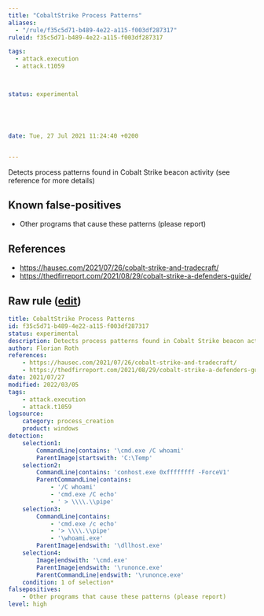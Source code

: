 ```yaml
---
title: "CobaltStrike Process Patterns"
aliases:
  - "/rule/f35c5d71-b489-4e22-a115-f003df287317"
ruleid: f35c5d71-b489-4e22-a115-f003df287317

tags:
  - attack.execution
  - attack.t1059



status: experimental





date: Tue, 27 Jul 2021 11:24:40 +0200


---
```


Detects process patterns found in Cobalt Strike beacon activity (see reference for more details)

<!--more-->


## Known false-positives

* Other programs that cause these patterns (please report)



## References

* https://hausec.com/2021/07/26/cobalt-strike-and-tradecraft/
* https://thedfirreport.com/2021/08/29/cobalt-strike-a-defenders-guide/


## Raw rule ([edit](https://github.com/SigmaHQ/sigma/edit/master/rules/windows/process_creation/proc_creation_win_cobaltstrike_process_patterns.yml))
```yaml
title: CobaltStrike Process Patterns
id: f35c5d71-b489-4e22-a115-f003df287317
status: experimental
description: Detects process patterns found in Cobalt Strike beacon activity (see reference for more details)
author: Florian Roth
references:
    - https://hausec.com/2021/07/26/cobalt-strike-and-tradecraft/
    - https://thedfirreport.com/2021/08/29/cobalt-strike-a-defenders-guide/
date: 2021/07/27
modified: 2022/03/05
tags:
    - attack.execution
    - attack.t1059 
logsource:
    category: process_creation
    product: windows
detection:
    selection1: 
        CommandLine|contains: '\cmd.exe /C whoami'
        ParentImage|startswith: 'C:\Temp'
    selection2:
        CommandLine|contains: 'conhost.exe 0xffffffff -ForceV1'
        ParentCommandLine|contains: 
            - '/C whoami'
            - 'cmd.exe /C echo'
            - ' > \\\\.\\pipe'
    selection3:
        CommandLine|contains: 
            - 'cmd.exe /c echo'
            - '> \\\\.\\pipe'
            - '\whoami.exe'
        ParentImage|endswith: '\dllhost.exe'
    selection4:
        Image|endswith: '\cmd.exe'
        ParentImage|endswith: '\runonce.exe'
        ParentCommandLine|endswith: '\runonce.exe'
    condition: 1 of selection*
falsepositives:
    - Other programs that cause these patterns (please report)
level: high


```
